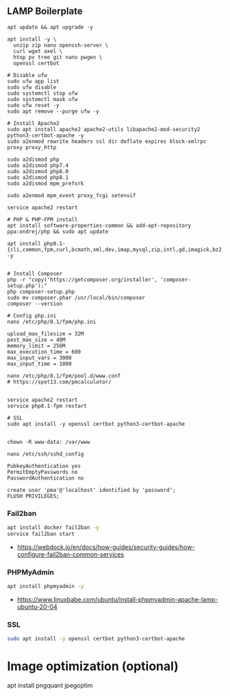 ## LAMP Boilerplate

```shell
apt update && apt upgrade -y

apt install -y \
  unzip zip nano openssh-server \
  curl wget axel \
  htop pv tree git nano pwgen \
  openssl certbot

# Disable ufw
sudo ufw app list
sudo ufw disable
sudo systemctl stop ufw
sudo systemctl mask ufw
sudo ufw reset -y
sudo apt remove --purge ufw -y

# Install Apache2
sudo apt install apache2 apache2-utils libapache2-mod-security2 python3-certbot-apache -y
sudo a2enmod rewrite headers ssl dir deflate expires block-xmlrpc proxy proxy_http

sudo a2dismod php
sudo a2dismod php7.4
sudo a2dismod php8.0
sudo a2dismod php8.1
sudo a2dismod mpm_prefork

sudo a2enmod mpm_event proxy_fcgi setenvif

service apache2 restart

# PHP & PHP-FPM install
apt install software-properties-common && add-apt-repository ppa:ondrej/php && sudo apt update

apt install php8.1-{cli,common,fpm,curl,bcmath,xml,dev,imap,mysql,zip,intl,gd,imagick,bz2,curl,mbstring,soap,cgi,redis,ssh2,yaml} -y


# Install Composer
php -r "copy('https://getcomposer.org/installer', 'composer-setup.php');"
php composer-setup.php
sudo mv composer.phar /usr/local/bin/composer
composer --version

# Config php.ini
nano /etc/php/8.1/fpm/php.ini

upload_max_filesize = 32M
post_max_size = 48M
memory_limit = 256M
max_execution_time = 600
max_input_vars = 3000
max_input_time = 1000

nano /etc/php/8.1/fpm/pool.d/www.conf
# https://spot13.com/pmcalculator/


service apache2 restart
service php8.1-fpm restart

# SSL
sudo apt install -y openssl certbot python3-certbot-apache


chown -R www-data: /var/www

nano /etc/ssh/sshd_config

PubkeyAuthentication yes
PermitEmptyPasswords no
PasswordAuthentication no

create user 'pma'@'localhost' identified by 'password';
FLUSH PRIVILEGES;
```

### Fail2ban
```bash
apt install docker fail2ban -y
service fail2ban start
```
- https://webdock.io/en/docs/how-guides/security-guides/how-configure-fail2ban-common-services

### PHPMyAdmin
```bash
apt install phpmyadmin -y
```
- https://www.linuxbabe.com/ubuntu/install-phpmyadmin-apache-lamp-ubuntu-20-04


### SSL
```bash
sudo apt install -y openssl certbot python3-certbot-apache
```

# Image optimization (optional)
apt install pngquant jpegoptim